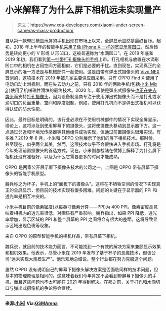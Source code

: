 # 小米解释了为什么屏下相机远未实现量产

> 原文：<https://www.xda-developers.com/xiaomi-under-screen-cameras-mass-production/>

自从第一款带凹槽显示屏的手机出现在市场上以来，全屏显示显然是最终目标。起初，2018 年上半年的智能手机[采用了像 iPhone X 一样的宽显示屏凹口](https://www.xda-developers.com/would-you-buy-phone-hide-display-notch/)，然后趋势是转向更小的 V 形或 U 形凹口，这被普遍称为“水滴凹口”。在 2018 年底和 2019 年初，我们看到[第一批带打孔摄像头的手机](https://www.xda-developers.com/honor-view20-europe-specs-features-pricing-availability/)上市。打孔相机与放置在水滴形凹口中的相机在占用空间方面相似，它们是必要的干扰。直到现在，实现真正的全屏显示的唯一方法是与机械部件一起使用。这是由带有弹出式摄像头的 [Vivo NEX](https://www.xda-developers.com/vivo-nex-india-launch/) 首创的，这项技术在 2019 年被几家主要供应商采用。只有 OPPO Find X 使用了电动自动上滑机制，而在失去动力之前，只有 2018 年的两款手机(包括[小米 Mix 3](https://www.xda-developers.com/xiaomi-mi-mix-3-review-proof-that-xiaomi-can-do-premium-too/) )使用了机械磁性滑块的最终技术。2020 年，即使是弹出式摄像头[也正在失去势头](https://www.xda-developers.com/oneplus-8-pro-leaked-renders-show-quad-camera-setup-punch-hole-display/)而支持[打孔摄像头](https://www.xda-developers.com/oppo-reno3-pro-5g-quad-rear-camera-china-launch/)，因为设备制造商专注于使用弹出式摄像头而不是打孔或水滴切口的负面重量、空间和厚度限制。例如，使用打孔机而不是弹出式相机可以获得认证的防水性能。

因此，最终目标是明确的。该行业必须在不使用机械部件的情况下实现全屏显示。理论上，这将涉及到使用屏幕下的摄像头，这将使摄像头移动到显示器下方。这一点通过邻近和环境光传感器等其他组件成功实现，但通过前置摄像头很难实现。有多难？2019 年 6 月，小米和 OPPO 分别展示了他们的屏下相机技术。那时候，甚至现在，似乎两全其美。然而，这项技术似乎不会很快进入手机市场。打孔将是今年处理前置摄像头的首选方式。现在，小米副总裁陆在微博上解释了为什么屏下相机还没有准备好，以及为什么它需要更多的时间才能成熟。

OPPO 是两家公开展示屏下摄像头技术的公司之一。上图是 OPPO 带有屏幕下摄像头的智能手机原型。

魏兵称之为杯子，手机上的“面板下的摄像头”。这将在不牺牲空间的情况下实现真正的全屏显示，但目前的技术实现有很多困难。问题的关键在于显示器的 PPI 和透光率是相互冲突的。

小米手机目前的像素密度(以每英寸像素计算——PPI)为 400 PPI。像素密度高意味着相机内的透光率很低，对画质有严重影响。魏兵指出，如果 PPI 降低，透光率增加，显示区域的 PPI 和整个屏幕的 PPI 之间将会有很大的差距。这将导致显示区域出现色斑等现象。

来自 OPPO 的原型智能手机的相机样品，带有屏幕下相机。

魏兵说，就目前的技术能力而言，不可能找到一个有效的解决方案来兼顾显示效果和相机效果。他表示，尽管小米在 2019 年发布了基于杯子的恶魔技术，但该公司“远未实现大规模生产”。他乐观地总结说，整个行业都在努力克服这个问题。

虽然 OPPO 没有说明自己的屏幕下摄像头解决方案是否面临同样的技术问题，但基本的物理原理是相同的。这意味着我们今年肯定不会看到带屏幕下摄像头的手机，而且这些问题也不太可能在 2021 年得到解决。在那之前，关于打孔和水滴切口与弹出式摄像机的争论将会继续。

* * *

**来源:[小米](https://m.weibo.cn/status/4466040391636383)| Via:[GSMArena](https://www.gsmarena.com/xiaomis_vp_explains_why_the_current_tech_cant_figure_out_underscreen_cameras-news-41264.php)**
